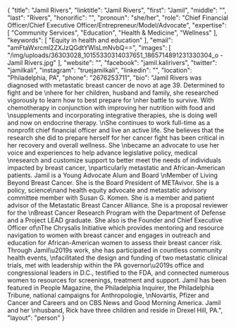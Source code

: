 {
  "title": "Jamil Rivers",
  "linktitle": "Jamil Rivers",
  "first": "Jamil",
  "middle": "",
  "last": "Rivers",
  "honorific": "",
  "pronoun": "she/her",
  "role": "Chief Financial Officer/Chief Executive Officer/Entrepreneur/Model/Advocate",
  "expertise": [
    "Community Services",
    "Education",
    "Health & Medicine",
    "Wellness"
  ],
  "keywords": [
    "Equity in health and education"
  ],
  "email": "amFtaWxrcml2ZXJzQGdtYWlsLmNvbQ==",
  "images": [
    "/img/uploads/36303028_10155330314037651_1865714891231330304_o - Jamil Rivers.jpg"
  ],
  "website": "",
  "facebook": "jamil.kalirivers",
  "twitter": "jamilkali",
  "instagram": "truejamilkali",
  "linkedin": "",
  "location": "Philadelphia, PA",
  "phone": "2676253711",
  "bio": "Jamil Rivers was diagnosed with metastatic breast cancer de novo at age 39. Determined to fight and be \nhere for her children, husband and family, she researched vigorously to learn how to best prepare for \nher battle to survive. With chemotherapy in conjunction with improving her nutrition with food and \nsupplements and incorporating integrative therapies, she is doing well and now on endocrine therapy. \nShe continues to work full-time as a nonprofit chief financial officer and live an active life. She believes that the research she did to prepare herself for her cancer fight has been critical in her recovery and overall wellness. She \nbecame an advocate to use her voice and experiences to help advance legislative policy, medical \nresearch and customize support to better meet the needs of individuals impacted by breast cancer, \nparticularly metastatic and African-American patients. Jamil is a Young Advocate Alum and Board \nMember of Living Beyond Breast Cancer. She is the Board President of METAvivor. She is a policy, science\nand health equity advocate and metastatic advisory committee member with Susan G. Komen. She is a member and patient advisor of the Metastatic Breast Cancer Alliance. She is a proposal reviewer for the \nBreast Cancer Research Program with the Department of Defense and a Project LEAD graduate. She also is the Founder and Chief Executive Officer of\nThe Chrysalis Initiative which provides mentoring and resource navigation to women with breast cancer and engages in outreach and education for African-American women to assess their breast cancer risk. Through Jamil\u2019s work, she has participated in countless community health events, \nfacilitated the design and funding of two metastatic clinical trials, met with leadership within the PA governor\u2019s office and congressional leaders in D.C., testified to the FDA, and connected numerous women to resources for screenings, treatment and support. Jamil has been featured in People Magazine, the Philadelphia Inquirer, the Philadelphia Tribune, national campaigns for Anthropologie, \nNovartis, Pfizer and Cancer and Careers and on CBS News and Good Morning America. Jamil and her \nhusband, Rick have three children and reside in Drexel Hill, PA.",
  "layout": "person"
}
